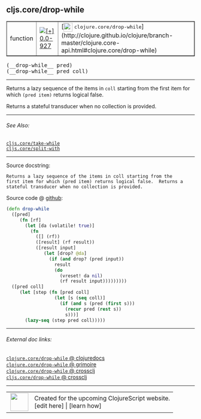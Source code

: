 ## cljs.core/drop-while



 <table border="1">
<tr>
<td>function</td>
<td><a href="https://github.com/cljsinfo/cljs-api-docs/tree/0.0-927"><img valign="middle" alt="[+] 0.0-927" title="Added in 0.0-927" src="https://img.shields.io/badge/+-0.0--927-lightgrey.svg"></a> </td>
<td>
[<img height="24px" valign="middle" src="http://i.imgur.com/1GjPKvB.png"> <samp>clojure.core/drop-while</samp>](http://clojure.github.io/clojure/branch-master/clojure.core-api.html#clojure.core/drop-while)
</td>
</tr>
</table>


 <samp>
(__drop-while__ pred)<br>
</samp>
 <samp>
(__drop-while__ pred coll)<br>
</samp>

---

Returns a lazy sequence of the items in `coll` starting from the first item for
which `(pred item)` returns logical false.

Returns a stateful transducer when no collection is provided.



---


###### See Also:

[`cljs.core/take-while`](../cljs.core/take-while.md)<br>
[`cljs.core/split-with`](../cljs.core/split-with.md)<br>

---


Source docstring:

```
Returns a lazy sequence of the items in coll starting from the
first item for which (pred item) returns logical false.  Returns a
stateful transducer when no collection is provided.
```


Source code @ [github](https://github.com/clojure/clojurescript/blob/r3208/src/cljs/cljs/core.cljs#L4130-L4153):

```clj
(defn drop-while
  ([pred]
     (fn [rf]
       (let [da (volatile! true)]
         (fn
           ([] (rf))
           ([result] (rf result))
           ([result input]
              (let [drop? @da]
                (if (and drop? (pred input))
                  result
                  (do
                    (vreset! da nil)
                    (rf result input)))))))))
  ([pred coll]
     (let [step (fn [pred coll]
                  (let [s (seq coll)]
                    (if (and s (pred (first s)))
                      (recur pred (rest s))
                      s)))]
       (lazy-seq (step pred coll)))))
```

<!--
Repo - tag - source tree - lines:

 <pre>
clojurescript @ r3208
└── src
    └── cljs
        └── cljs
            └── <ins>[core.cljs:4130-4153](https://github.com/clojure/clojurescript/blob/r3208/src/cljs/cljs/core.cljs#L4130-L4153)</ins>
</pre>

-->

---



###### External doc links:

[`clojure.core/drop-while` @ clojuredocs](http://clojuredocs.org/clojure.core/drop-while)<br>
[`clojure.core/drop-while` @ grimoire](http://conj.io/store/v1/org.clojure/clojure/1.7.0-beta3/clj/clojure.core/drop-while/)<br>
[`clojure.core/drop-while` @ crossclj](http://crossclj.info/fun/clojure.core/drop-while.html)<br>
[`cljs.core/drop-while` @ crossclj](http://crossclj.info/fun/cljs.core.cljs/drop-while.html)<br>

---

 <table>
<tr><td>
<img valign="middle" align="right" width="48px" src="http://i.imgur.com/Hi20huC.png">
</td><td>
Created for the upcoming ClojureScript website.<br>
[edit here] | [learn how]
</td></tr></table>

[edit here]:https://github.com/cljsinfo/cljs-api-docs/blob/master/cljsdoc/cljs.core/drop-while.cljsdoc
[learn how]:https://github.com/cljsinfo/cljs-api-docs/wiki/cljsdoc-files

<!--

This information was too distracting to show to readers, but I'll leave it
commented here since it is helpful to:

- pretty-print the data used to generate this document
- and show how to retrieve that data



The API data for this symbol:

```clj
{:description "Returns a lazy sequence of the items in `coll` starting from the first item for\nwhich `(pred item)` returns logical false.\n\nReturns a stateful transducer when no collection is provided.",
 :ns "cljs.core",
 :name "drop-while",
 :signature ["[pred]" "[pred coll]"],
 :history [["+" "0.0-927"]],
 :type "function",
 :related ["cljs.core/take-while" "cljs.core/split-with"],
 :full-name-encode "cljs.core/drop-while",
 :source {:code "(defn drop-while\n  ([pred]\n     (fn [rf]\n       (let [da (volatile! true)]\n         (fn\n           ([] (rf))\n           ([result] (rf result))\n           ([result input]\n              (let [drop? @da]\n                (if (and drop? (pred input))\n                  result\n                  (do\n                    (vreset! da nil)\n                    (rf result input)))))))))\n  ([pred coll]\n     (let [step (fn [pred coll]\n                  (let [s (seq coll)]\n                    (if (and s (pred (first s)))\n                      (recur pred (rest s))\n                      s)))]\n       (lazy-seq (step pred coll)))))",
          :title "Source code",
          :repo "clojurescript",
          :tag "r3208",
          :filename "src/cljs/cljs/core.cljs",
          :lines [4130 4153]},
 :full-name "cljs.core/drop-while",
 :clj-symbol "clojure.core/drop-while",
 :docstring "Returns a lazy sequence of the items in coll starting from the\nfirst item for which (pred item) returns logical false.  Returns a\nstateful transducer when no collection is provided."}

```

Retrieve the API data for this symbol:

```clj
;; from Clojure REPL
(require '[clojure.edn :as edn])
(-> (slurp "https://raw.githubusercontent.com/cljsinfo/cljs-api-docs/catalog/cljs-api.edn")
    (edn/read-string)
    (get-in [:symbols "cljs.core/drop-while"]))
```

-->
